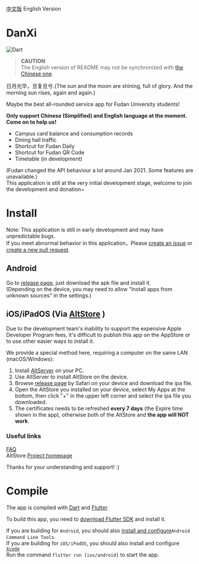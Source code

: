[中文版](README.md) English Version
# DanXi
![Dart](https://github.com/w568w/DanXi/workflows/Dart/badge.svg)    
  
> **CAUTION**   
> The English version of README may not be synchronized with [the Chinese one](README.md).

日月光华，旦复旦兮.(The sun and the moon are shining, full of glory. And the morning sun rises, again and again.)   
  
Maybe the best all-rounded service app for Fudan University students!    
 
**Only support Chinese (Simplified) and English language at the moment. Come on to help us!**    

- Campus card balance and consumption records
- Dining hall traffic
- Shortcut for Fudan Daily
- Shortcut for Fudan QR Code
- Timetable (in development)

(Fudan changed the API behaviour a lot around Jan 2021. Some features are unavailable.)  
This application is still at the very initial development stage, welcome to join the development and donation~

# Install
Note: This application is still in early development and may have unpredictable bugs.   
If you meet abnormal behavior in this application，Please [create an issue](https://github.com/w568w/DanXi/issues/new/choose) or [create a new pull request](https://github.com/w568w/DanXi/compare).
## Android
Go to [release page](https://github.com/w568w/DanXi/releases), just download the apk file and install it.   
(Depending on the device, you may need to allow "Install apps from unknown sources" in the settings.)  

## iOS/iPadOS (Via [AltStore](https://altstore.io) )
  
Due to the development team's inability to support the expensive Apple Developer Program fees, it's difficult to publish this app on the AppStore or to use other easier ways to install it.
  
We provide a special method here, requiring a computer on the same LAN (macOS/Windows):
  
1. Install [AltServer](https://altstore.io) on your PC.
2. Use AltServer to install AltStore on the device.
3. Browse [release page](https://github.com/w568w/DanXi/releases) by Safari on your device and download the ipa file.
4. Open the AltStore you installed on your device, select My Apps at the bottom, then click "+" in the upper left corner and select the ipa file you downloaded.
5. The certificates needs to be refreshed **every 7 days** (the Expire time shown in the app), otherwise both of the AltStore and **the app will NOT work**.
   
### Useful links
[FAQ](https://altstore.io/faq/)    
AltStore [Project homepage](https://github.com/rileytestut/AltStore)  
  
Thanks for your understanding and support! :)

# Compile
The app is compiled with [Dart](https://dart.dev/) and [Flutter](https://flutter.dev/).  
  
To build this app, you need to [download Flutter SDK](https://flutter.dev/docs/get-started/install) and install it.    

If you are building for `Android`, you should also [install and configure](https://developer.android.com/studio)`Android Command Line Tools`.   
If you are building for `iOS/iPadOS`, you should also install and configure [`Xcode`](https://apps.apple.com/cn/app/xcode/id497799835)  
Run the command `flutter run [ios/android]` to start the app.